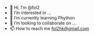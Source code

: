- 👋 Hi, I’m @fol2
- 👀 I’m interested in ...
- 🌱 I’m currently learning Phython
- 💞️ I’m looking to collaborate on ...
- 📫 How to reach me fol2hk@gmail.com

<!---
fol2/fol2 is a ✨ special ✨ repository because its `README.md` (this file) appears on your GitHub profile.
You can click the Preview link to take a look at your changes.
--->

